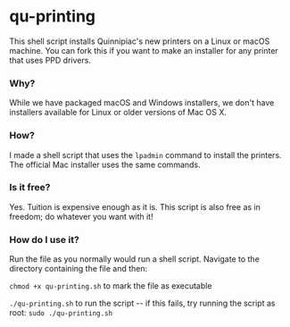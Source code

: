 # qu-printing

This shell script installs Quinnipiac's new printers on a Linux or macOS machine. You can fork this if you want to make an installer for any printer that uses PPD drivers.

### Why?

While we have packaged macOS and Windows installers, we don't have installers available for Linux or older versions of Mac OS X.

### How?

I made a shell script that uses the `lpadmin` command to install the printers. The official Mac installer uses the same commands.

### Is it free?

Yes. Tuition is expensive enough as it is. This script is also free as in freedom; do whatever you want with it!

### How do I use it?

Run the file as you normally would run a shell script. Navigate to the directory containing the file and then:

`chmod +x qu-printing.sh` to mark the file as executable

`./qu-printing.sh` to run the script -- if this fails, try running the script as root: `sudo ./qu-printing.sh`
